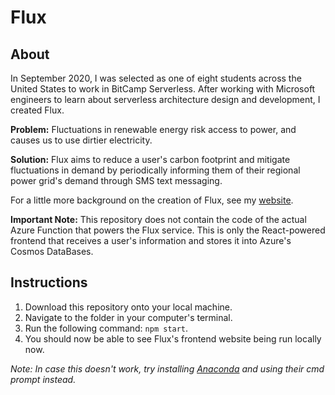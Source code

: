 # Flux

## About

In September 2020, I was selected as one of eight students across the United States to work in BitCamp Serverless. After working with Microsoft engineers to learn about serverless architecture design and development, I created Flux.

**Problem:** Fluctuations in renewable energy risk access to power, and causes us to use dirtier electricity.

**Solution:** Flux aims to reduce a user's carbon footprint and mitigate fluctuations in demand by periodically informing them of their regional power grid's demand through SMS text messaging.

For a little more background on the creation of Flux, see my [website](https://thearchitectsnotebook.com/flux.html).


**Important Note:** This repository does not contain the code of the actual Azure Function that powers the Flux service. This is only the React-powered frontend that receives a user's information and stores it into Azure's Cosmos DataBases.

## Instructions
1. Download this repository onto your local machine. 
2. Navigate to the folder in your computer's terminal.
3. Run the following command: ```npm start```.
4. You should now be able to see Flux's frontend website being run locally now.

*Note: In case this doesn't work, try installing [Anaconda](https://www.anaconda.com/products/individual) and using their cmd prompt instead.*
